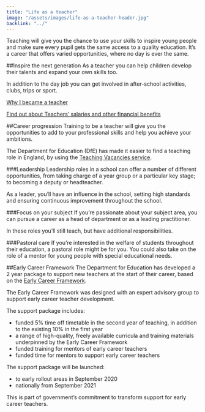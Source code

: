 ```yaml
---
title: "Life as a teacher"
image: "/assets/images/life-as-a-teacher-header.jpg"
backlink: "../"
---
```


<div class="jumbotron" markdown="1">
  Teaching will give you the chance to use your skills to inspire young people and make sure every pupil gets the same access to a quality education.  It’s a career that offers varied opportunities, where no day is ever the same.
</div>

##Inspire the next generation
As a teacher you can help children develop their talents and expand your own skills too.

In addition to the day job you can get involved in after-school activities, clubs, trips or sport.

[Why I became a teacher](./real-stories "internal")

[Find out about Teachers’ salaries and other financial benefits](./teachers-salaries-and-benefits "internal")

##Career progression
Training to be a teacher will give you the opportunities to add to your professional skills and help you achieve your ambitions.

The Department for Education (DfE) has made it easier to find a teaching role in England, by using the [Teaching Vacancies service](https://teaching-vacancies.service.gov.uk/ "external-inline").

###Leadership
Leadership roles in a school can offer a number of different opportunities, from taking charge of a year group or a particular key stage; to becoming a deputy or headteacher.

As a leader, you’ll have an influence in the school, setting high standards and ensuring continuous improvement throughout the school.

###Focus on your subject
If you’re passionate about your subject area, you can pursue a career as a head of department or as a leading practitioner.  

In these roles you’ll still teach, but have additional responsibilities.

###Pastoral care
If you’re interested in the welfare of students throughout their education, a pastoral role might be for you. You could also take on the role of a mentor for young people with special educational needs.

##Early Career Framework
The Department for Education has developed a 2 year package to support new teachers at the start of their career, based on the [Early Career Framework](https://www.gov.uk/government/publications/supporting-early-career-teachers "external-inline").

The Early Career Framework was designed with an expert advisory group to support early career teacher development.

The support package includes:

  - funded 5% time off timetable in the second year of teaching, in addition to the existing 10% in the first year
  - a range of high-quality, freely available curricula and training materials underpinned by the Early Career Framework
  - funded training for mentors of early career teachers
  - funded time for mentors to support early career teachers

The support package will be launched:

  - to early rollout areas in September 2020
  - nationally from September 2021

This is part of government’s commitment to transform support for early career teachers.
